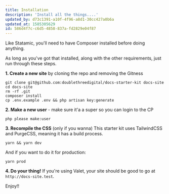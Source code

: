 ```yaml
---
title: Installation
description: 'Install all the things....'
updated_by: d73c1391-a10f-4f96-a8d1-30cc427a0b6a
updated_at: 1585305629
id: 586d4f7c-c6d5-4858-837a-fd2829e04f87
---
```

Like Statamic, you'll need to have Composer installed before doing anything.

As long as you've got that installed, along with the other requirements, just run through these steps.

**1. Create a new site** by cloning the repo and removing the Gitness
```
git clone git@github.com:doublethreedigital/docs-starter-kit docs-site
cd docs-site
rm -rf .git
composer install
cp .env.example .env && php artisan key:generate
```

**2. Make a new user** - make sure it'a a super so you can login to the CP
```
php please make:user
```

**3. Recompile the CSS** (only if you wanna)
This starter kit uses TailwindCSS and PurgeCSS, meaning it has a build process. 
```
yarn && yarn dev
```

And if you want to do it for production:
```
yarn prod
```

**4. Do your thing!**
If you're using Valet, your site should be good to go at `http://docs-site.test`.

Enjoy!!
